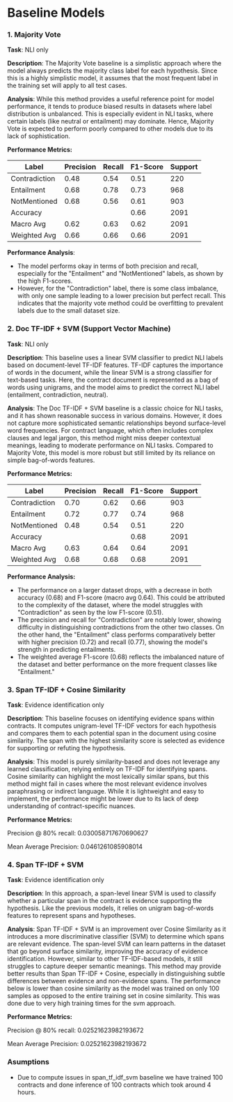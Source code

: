 # <a name="_w7wxzktdq5sr"></a>**Baseline Models**
### <a name="_qavhhky2tfvh"></a>**1. Majority Vote**
**Task**: NLI only

**Description**: The Majority Vote baseline is a simplistic approach where the model always predicts the majority class label for each hypothesis. Since this is a highly simplistic model, it assumes that the most frequent label in the training set will apply to all test cases.

**Analysis**: While this method provides a useful reference point for model performance, it tends to produce biased results in datasets where label distribution is unbalanced. This is especially evident in NLI tasks, where certain labels (like neutral or entailment) may dominate. Hence, Majority Vote is expected to perform poorly compared to other models due to its lack of sophistication.



**Performance Metrics:**

|**Label**|**Precision**|**Recall**|**F1-Score**|**Support**|
| - | - | - | - | - |
|Contradiction|0\.48|0\.54|0\.51|220|
|Entailment|0\.68|0\.78|0\.73|968|
|NotMentioned|0\.68|0\.56|0\.61|903|
|Accuracy|||0\.66|2091|
|Macro Avg|0\.62|0\.63|0\.62|2091|
|Weighted Avg|0\.66|0\.66|0\.66|2091|

**Performance Analysis**:

- The model performs okay in terms of both precision and recall, especially for the "Entailment" and "NotMentioned" labels, as shown by the high F1-scores.
- However, for the "Contradiction" label, there is some class imbalance, with only one sample leading to a lower precision but perfect recall. This indicates that the majority vote method could be overfitting to prevalent labels due to the small dataset size.


### <a name="_gbr48d4jivpu"></a>**2. Doc TF-IDF + SVM (Support Vector Machine)**
**Task**: NLI only

**Description**: This baseline uses a linear SVM classifier to predict NLI labels based on document-level TF-IDF features. TF-IDF captures the importance of words in the document, while the linear SVM is a strong classifier for text-based tasks. Here, the contract document is represented as a bag of words using unigrams, and the model aims to predict the correct NLI label (entailment, contradiction, neutral).

**Analysis**: The Doc TF-IDF + SVM baseline is a classic choice for NLI tasks, and it has shown reasonable success in various domains. However, it does not capture more sophisticated semantic relationships beyond surface-level word frequencies. For contract language, which often includes complex clauses and legal jargon, this method might miss deeper contextual meanings, leading to moderate performance on NLI tasks. Compared to Majority Vote, this model is more robust but still limited by its reliance on simple bag-of-words features.



**Performance Metrics:**

|**Label**|**Precision**|**Recall**|**F1-Score**|**Support**|
| - | - | - | - | - |
|Contradiction|0\.70|0\.62|0\.66|903|
|Entailment|0\.72|0\.77|0\.74|968|
|NotMentioned|0\.48|0\.54|0\.51|220|
|Accuracy|||0\.68|2091|
|Macro Avg|0\.63|0\.64|0\.64|2091|
|Weighted Avg|0\.68|0\.68|0\.68|2091|

**Performance Analysis:**

- The performance on a larger dataset drops, with a decrease in both accuracy (0.68) and F1-score (macro avg 0.64). This could be attributed to the complexity of the dataset, where the model struggles with "Contradiction" as seen by the low F1-score (0.51).
- The precision and recall for "Contradiction" are notably lower, showing difficulty in distinguishing contradictions from the other two classes. On the other hand, the "Entailment" class performs comparatively better with higher precision (0.72) and recall (0.77), showing the model's strength in predicting entailments.
- The weighted average F1-score (0.68) reflects the imbalanced nature of the dataset and better performance on the more frequent classes like "Entailment."

### <a name="_c2j2tgx6d0pg"></a>**3. Span TF-IDF + Cosine Similarity**
**Task**: Evidence identification only

**Description**: This baseline focuses on identifying evidence spans within contracts. It computes unigram-level TF-IDF vectors for each hypothesis and compares them to each potential span in the document using cosine similarity. The span with the highest similarity score is selected as evidence for supporting or refuting the hypothesis.

**Analysis**: This model is purely similarity-based and does not leverage any learned classification, relying entirely on TF-IDF for identifying spans. Cosine similarity can highlight the most lexically similar spans, but this method might fail in cases where the most relevant evidence involves paraphrasing or indirect language. While it is lightweight and easy to implement, the performance might be lower due to its lack of deep understanding of contract-specific nuances.



**Performance Metrics:**

Precision @ 80% recall:  0.030058717670690627

Mean Average Precision:  0.0461261085908014
### <a name="_sy8fxbh2hucl"></a>**4. Span TF-IDF + SVM**
**Task**: Evidence identification only

**Description**: In this approach, a span-level linear SVM is used to classify whether a particular span in the contract is evidence supporting the hypothesis. Like the previous models, it relies on unigram bag-of-words features to represent spans and hypotheses.

**Analysis**: Span TF-IDF + SVM is an improvement over Cosine Similarity as it introduces a more discriminative classifier (SVM) to determine which spans are relevant evidence. The span-level SVM can learn patterns in the dataset that go beyond surface similarity, improving the accuracy of evidence identification. However, similar to other TF-IDF-based models, it still struggles to capture deeper semantic meanings. This method may provide better results than Span TF-IDF + Cosine, especially in distinguishing subtle differences between evidence and non-evidence spans. The performance below is lower than cosine similarity as the model was trained on only 100 samples as opposed to the entire training set in cosine similarity. This was done due to very high training times for the svm approach.

**Performance Metrics:**

Precision @ 80% recall:  0.02521623982193672

Mean Average Precision:  0.02521623982193672

### Asumptions 
- Due to compute issues in span_tf_idf_svm baseline we have trained 100 contracts and done inference of 100 contracts which took around 4 hours.